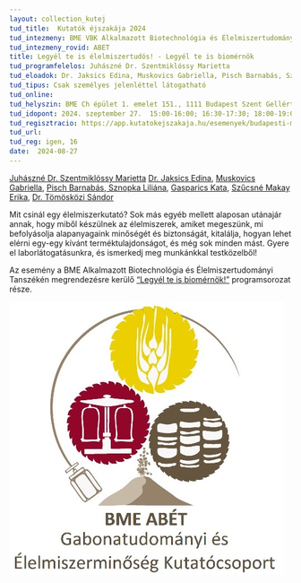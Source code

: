 ```yaml
---
layout: collection_kutej
tud_title:  Kutatók éjszakája 2024
tud_intezmeny: BME VBK Alkalmazott Biotechnológia és Élelmiszertudományi Tanszék
tud_intezmeny_rovid: ABET
title: Legyél te is élelmiszertudós! - Legyél te is biomérnök
tud_programfelelos: Juhászné Dr. Szentmiklóssy Marietta
tud_eloadok: Dr. Jaksics Edina, Muskovics Gabriella, Pisch Barnabás, Sznopka Liliána, Gasparics Kata, Szűcsné Makay Erika, Dr. Tömösközi Sándor
tud_tipus: Csak személyes jelenléttel látogatható
tud_online: 
tud_helyszin: BME Ch épület 1. emelet 151., 1111 Budapest Szent Gellért tér 4.
tud_idopont: 2024. szeptember 27.  15:00-16:00; 16:30-17:30; 18:00-19:00
tud_regisztracio: https://app.kutatokejszakaja.hu/esemenyek/budapesti-muszaki-es-gazdasagtudomanyi-egyetem-bme/legyel-te-is-elelmiszertudos-legyel-te-is-biomernok
tud_url: 
tud_reg: igen, 16
date:  2024-08-27
---
```

[Juhászné Dr. Szentmiklóssy Marietta](https://tudprog.bme.hu/kutatok_ejszakaja/profilok/juhaszne_dr_szentmiklossy_marietta)
[Dr. Jaksics Edina](https://tudprog.bme.hu/kutatok_ejszakaja/profilok/jaksics_edina), [Muskovics Gabriella](https://tudprog.bme.hu/kutatok_ejszakaja/profilok/muskovics_gabriella), 
[Pisch Barnabás](https://tudprog.bme.hu/kutatok_ejszakaja/profilok/pisch_barnabas),[ Sznopka Liliána](https://tudprog.bme.hu/kutatok_ejszakaja/profilok/sznopka_liliana), [Gasparics Kata](https://tudprog.bme.hu/kutatok_ejszakaja/profilok/gasparics_kata), 
[Szűcsné Makay Erika](https://tudprog.bme.hu/kutatok_ejszakaja/profilok/szucsne_makay_erika), [Dr. Tömösközi Sándor](https://tudprog.bme.hu/kutatok_ejszakaja/profilok/tomoskozi_sandor)

Mit csinál egy élelmiszerkutató? Sok más egyéb mellett alaposan utánajár annak, hogy miből készülnek az élelmiszerek, amiket megeszünk, mi befolyásolja alapanyagaink minőségét és biztonságát, kitalálja, hogyan lehet elérni egy-egy kívánt terméktulajdonságot, és még sok minden mást. Gyere el laborlátogatásunkra, és ismerkedj meg munkánkkal testközelből!

Az esemény a BME Alkalmazott Biotechnológia és Élelmiszertudományi Tanszékén megrendezésre kerülő [“Legyél te is biomérnök!”](https://kutatok.org/abettt/2024/09/04/kutatok-ejszakaja-2024-legyel-te-is-biomernok-programsorozat/
) programsorozat része.

![Legyél te is élelmiszertudós! - Legyél te is biomérnök](../2024/images/sikertortenet-gondolatok-a-buzarol-gabonakrol-glutenrol.jpg)
